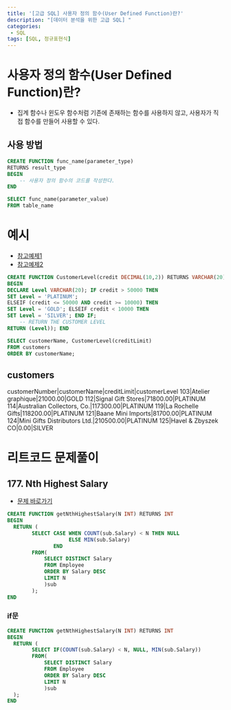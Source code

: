 ```yaml
---
title: '[고급 SQL] 사용자 정의 함수(User Defined Function)란?'
description: "[데이터 분석을 위한 고급 SQL] "
categories:
 - SQL
tags: [SQL, 정규표현식]
---
```


# 사용자 정의 함수(User Defined Function)란?
- 집계 함수나 윈도우 함수처럼 기존에 존재하는 함수를 사용하지 않고, 사용자가 직접 함수를 만들어 사용할 수 있다.

## 사용 방법

```sql
CREATE FUNCTION func_name(parameter_type)
RETURNS result_type
BEGIN
    -- 사용자 정의 함수의 코드를 작성한다.
END
```

```sql
SELECT func_name(parameter_value)
FROM table_name
```

# 예시
- [참고예제1](https://www.mysqltutorial.org/mysql-stored-function/)
- [참고예제2](https://www.mysqltutorial.org/mysql-if-statement/)

```sql
CREATE FUNCTION CustomerLevel(credit DECIMAL(10,2)) RETURNS VARCHAR(20) DETERMINISTIC
BEGIN
DECLARE Level VARCHAR(20); IF credit > 50000 THEN
SET Level = 'PLATINUM';
ELSEIF (credit <= 50000 AND credit >= 10000) THEN
SET Level = 'GOLD'; ELSEIF credit < 10000 THEN
SET Level = 'SILVER'; END IF;
    -- RETURN THE CUSTOMER LEVEL
RETURN (Level)); END
```

```sql
SELECT customerName, CustomerLevel(creditLimit)
FROM customers
ORDER BY customerName;
```

## customers

customerNumber|customerName|creditLimit|customerLevel
103|Atelier graphique|21000.00|GOLD
112|Signal Gift Stores|71800.00|PLATINUM
114|Australian Collectors, Co.|117300.00|PLATINUM
119|La Rochelle Gifts|118200.00|PLATINUM
121|Baane Mini Imports|81700.00|PLATINUM
124|Mini Gifts Distributors Ltd.|210500.00|PLATINUM
125|Havel & Zbyszek CO|0.00|SILVER

# 리트코드 문제풀이

## 177. Nth Highest Salary
- [문제 바로가기](https://leetcode.com/problems/nth-highest-salary/)


```sql
CREATE FUNCTION getNthHighestSalary(N INT) RETURNS INT
BEGIN
  RETURN (
        SELECT CASE WHEN COUNT(sub.Salary) < N THEN NULL
                    ELSE MIN(sub.Salary)
               END
        FROM(
            SELECT DISTINCT Salary
            FROM Employee
            ORDER BY Salary DESC
            LIMIT N
            )sub
        );
END
```

### if문

```sql
CREATE FUNCTION getNthHighestSalary(N INT) RETURNS INT
BEGIN
  RETURN (
        SELECT IF(COUNT(sub.Salary) < N, NULL, MIN(sub.Salary))
        FROM(
            SELECT DISTINCT Salary
            FROM Employee
            ORDER BY Salary DESC
            LIMIT N
            )sub
  );
END
```